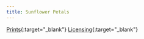```yaml
---
title: Sunflower Petals
---
```

[Prints](https://pixels.com/featured/sunflower-petals-brady-lane.html){:target="_blank"}
[Licensing](https://licensing.pixels.com/featured/sunflower-petals-brady-lane.html){:target="_blank"}